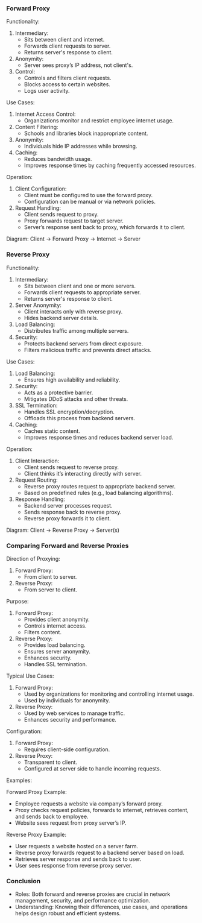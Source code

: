 ### Forward Proxy

Functionality:
1. Intermediary:
   - Sits between client and internet.
   - Forwards client requests to server.
   - Returns server's response to client.
2. Anonymity:
   - Server sees proxy’s IP address, not client's.
3. Control:
   - Controls and filters client requests.
   - Blocks access to certain websites.
   - Logs user activity.

Use Cases:
1. Internet Access Control:
   - Organizations monitor and restrict employee internet usage.
2. Content Filtering:
   - Schools and libraries block inappropriate content.
3. Anonymity:
   - Individuals hide IP addresses while browsing.
4. Caching:
   - Reduces bandwidth usage.
   - Improves response times by caching frequently accessed resources.

Operation:
1. Client Configuration:
   - Client must be configured to use the forward proxy.
   - Configuration can be manual or via network policies.
2. Request Handling:
   - Client sends request to proxy.
   - Proxy forwards request to target server.
   - Server’s response sent back to proxy, which forwards it to client.

Diagram:
Client -> Forward Proxy -> Internet -> Server

### Reverse Proxy

Functionality:
1. Intermediary:
   - Sits between client and one or more servers.
   - Forwards client requests to appropriate server.
   - Returns server's response to client.
2. Server Anonymity:
   - Client interacts only with reverse proxy.
   - Hides backend server details.
3. Load Balancing:
   - Distributes traffic among multiple servers.
4. Security:
   - Protects backend servers from direct exposure.
   - Filters malicious traffic and prevents direct attacks.

Use Cases:
1. Load Balancing:
   - Ensures high availability and reliability.
2. Security:
   - Acts as a protective barrier.
   - Mitigates DDoS attacks and other threats.
3. SSL Termination:
   - Handles SSL encryption/decryption.
   - Offloads this process from backend servers.
4. Caching:
   - Caches static content.
   - Improves response times and reduces backend server load.

Operation:
1. Client Interaction:
   - Client sends request to reverse proxy.
   - Client thinks it’s interacting directly with server.
2. Request Routing:
   - Reverse proxy routes request to appropriate backend server.
   - Based on predefined rules (e.g., load balancing algorithms).
3. Response Handling:
   - Backend server processes request.
   - Sends response back to reverse proxy.
   - Reverse proxy forwards it to client.

Diagram:
Client -> Reverse Proxy -> Server(s)

### Comparing Forward and Reverse Proxies

Direction of Proxying:
1. Forward Proxy:
   - From client to server.
2. Reverse Proxy:
   - From server to client.

Purpose:
1. Forward Proxy:
   - Provides client anonymity.
   - Controls internet access.
   - Filters content.
2. Reverse Proxy:
   - Provides load balancing.
   - Ensures server anonymity.
   - Enhances security.
   - Handles SSL termination.

Typical Use Cases:
1. Forward Proxy:
   - Used by organizations for monitoring and controlling internet usage.
   - Used by individuals for anonymity.
2. Reverse Proxy:
   - Used by web services to manage traffic.
   - Enhances security and performance.

Configuration:
1. Forward Proxy:
   - Requires client-side configuration.
2. Reverse Proxy:
   - Transparent to client.
   - Configured at server side to handle incoming requests.

Examples:

Forward Proxy Example:
- Employee requests a website via company’s forward proxy.
- Proxy checks request policies, forwards to internet, retrieves content, and sends back to employee.
- Website sees request from proxy server’s IP.

Reverse Proxy Example:
- User requests a website hosted on a server farm.
- Reverse proxy forwards request to a backend server based on load.
- Retrieves server response and sends back to user.
- User sees response from reverse proxy server.

### Conclusion
- Roles: Both forward and reverse proxies are crucial in network management, security, and performance optimization.
- Understanding: Knowing their differences, use cases, and operations helps design robust and efficient systems.